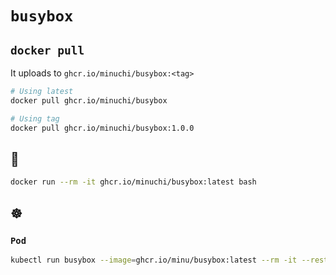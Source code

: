 # `busybox`

## `docker pull`

It uploads to `ghcr.io/minuchi/busybox:<tag>`

```bash
# Using latest
docker pull ghcr.io/minuchi/busybox

# Using tag
docker pull ghcr.io/minuchi/busybox:1.0.0
```

## 🐳

```bash
docker run --rm -it ghcr.io/minuchi/busybox:latest bash
```

## ☸️

### `Pod`

```bash
kubectl run busybox --image=ghcr.io/minu/busybox:latest --rm -it --restart=Never --command -- bash
```
